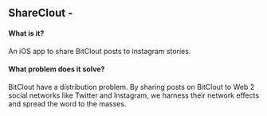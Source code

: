 ## ShareClout - 

#### What is it?
An iOS app to share BitClout posts to instagram stories.

#### What problem does it solve?
BitClout have a distribution problem. By sharing posts on BitClout to Web 2 social networks like Twitter and Instagram, we harness their network effects and spread the word to the masses. 

